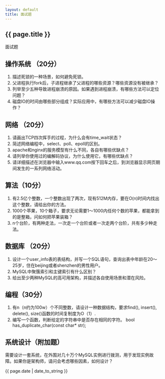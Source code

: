 ```yaml
---
layout: default
title: 面试题
---
```


## {{ page.title }}
面试题

## 操作系统 （20分）
1. 描述死锁的一种场景，如何避免死锁。
2. 父进程执行fork后，子进程继承了父进程的哪些资源？哪些资源没有被继承？
3. 列举至少五种导致进程崩溃的原因。如果遇到进程崩溃，有哪些方法可以定位问题？
4. 磁盘IO的时间由哪些部分组成？实际应用中，有哪些方法可以减少磁盘IO操作？


## 网络 （20分）
1. 请画出TCP四次挥手的过程，为什么会有time_wait状态？ 
2. 简述网络编程中，select、poll、epoll的区别。
3. apache和nginx的服务模型有什么不同，各自有哪些优缺点？
4. 请列举你使用过的编解码协议，为什么使用它，有哪些优缺点？
5. 请详细描述在浏览器中输入www.qq.com按下回车之后，到浏览器显示网页期间发生的一系列网络活动。


## 算法（10分）
1. 有2.5亿个整数，一个整数出现了两次，现有512M内存，要在O(n)时间内找出这个整数，请给出你的方法。
2. 1000个苹果，10个箱子，要求无论需要1～1000内任何个数的苹果，都能拿到的是整箱，问如何把苹果装箱？
3. n个台阶，有两种走法，一次走一个台阶或者一次走两个台阶，共有多少种走法。

## 数据库 （20分）
1. 设计一个user_info表的表结构，并写一个SQL语句，查询出表中年龄在20～25岁，住在beijing或者shenzhen的男性用户。
2. MySQL中聚簇索引和主键索引有什么区别？ 
3. 给出至少两种MySQL的高可用架构，并描述各自使用场景和潜在风险。

## 编程（30分）
1. 有n（n约为100w）个不同整数，请设计一种数据结构，要求find(), insert(), delete(), size()函数的时间复制度为O（1）.
2. 编写一个函数，判断给定的字符串中是否存在相同的字符。
bool has_duplicate_char(const char* str);

## 系统设计（附加题）
需要设计一套系统，在外围对几十万个MySQL实例进行拨测，用于发现实例故障。如果你是架构师，请问会考虑哪些因素，如何设计？

{{ page.date | date_to_string }}